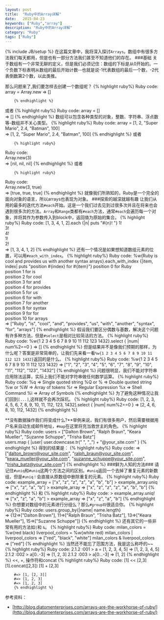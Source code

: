 ```yaml
---
layout: post
title:  "Ruby中的Array详解"
date:   2015-04-23
keywords: ["Ruby","array"]
description: "Ruby中的Array详解"
category: "Ruby"
tags: ["Ruby"]
---
```

{% include JB/setup %}
在这篇文章中，我将深入探讨`Arrays`。数组中有很多方法我们每天都用，但是也有一部分方法我们甚至不知道他们的存在。
###基础
关于数组有一个非常无聊的定义，但是我们必须记住：数组的下标是从0开始的。一个负数下标表明从数组的最后开始计数--也就是说-1代表数组的最后一个数，-2代表倒数第2个数，以此类推。

那么问题来了,我们要怎样去创建一个数组呢？
        {% highlight ruby%}
 Ruby code:
		array = Array.new 
		 => []
        
        {% endhighlight %}
或者
        {% highlight ruby%}
 Ruby code:
		array = []  
		 => []
        {% endhighlight %}
数组可以包含各种类型的对象，整数、字符串、浮点数等-数组并不关心类型。
        {% highlight ruby%}
 Ruby code:
		array = [1, 2, "Super Mario", 2.4, "Batman", 100]  
		 => [1, 2, "Super Mario", 2.4, "Batman", 100]
		 {% endhighlight %}
或者

        {% highlight ruby%}
 Ruby code:		
        Array.new(3)  
		 => [nil, nil, nil] 
		 {% endhighlight %}
或者

        {% highlight ruby%}
 Ruby code:		
        Array.new(3, true)  
		 => [true, true, true]
		 {% endhighlight %}
就像我们所熟知的，Ruby是一个完全的面向对象的语言，所以arrays也表现为对象。
###探索的越深就越有趣
让我们从用的最多的迭代方法`#each`开始。这是一个我们过去见到过很多次并且在将来也会遇到很多次的方法。`Array`和`Range`类都有`#each`方法，通常`#each`会遍历每一个对象，并将其作为参数传入到block中，返回值为原始的集合。
        {% highlight ruby%}
 Ruby code:
		[1, 3, 4, 1, 2].each {|n| puts "#{n}! "}
		1!  
		3!  
		4!  
		1!  
		2!  
		 => [1, 3, 4, 1, 2]
		 {% endhighlight %}
还有一个情况是如果想知道数组元素的位置，可以用`#each_with_index`。
        {% highlight ruby%}
 Ruby code:
	    %w{Ruby is cool and provides us 
	    with another syntax arrays}.each_with_index {|item, index| puts "position
	    #{index} for #{item}"}
	    position 0 for Ruby  
	    position 1 for is  
	    position 2 for cool  
	    position 3 for and  
	    position 4 for provides  
	    position 5 for us  
	    position 6 for with  
	    position 7 for another  
	    position 8 for syntax  
	    position 9 for for  
	    position 10 for arrays  
	     => ["Ruby", "is", "cool", "and", "provides", 
	         "us", "with", "another", "syntax", "for", 
	         "arrays"]
	         {% endhighlight %}
假设我们要区分偶数与基数，解决这个问题有许多种方法，但是`#select`是相对比较简洁的方法。
        {% highlight ruby%}
 Ruby code:
		%w{1 2 3 4 5 6 7 8 9 10 11 112 123 1432}.select { |num| num%2==0 }
		 => [] 
		 {% endhighlight %}
但是结果并不是像我们预期的那样，为什么呢？答案是非常简单的，让我们先来看一看`%w{1 2 3 4 5 6 7 8 9 10 11 112 123 1432}`返回的是什么。
        {% highlight ruby%}
 Ruby code:
		%w{1 2 3 4 5 6 7 8 9 10 11 112 123 1432}
		 => ["1", "2", "3", "4", "5", "6", "7", "8", "9", "10", "11", "112", "123", "1432"] 
		 {% endhighlight %}
问题很明显，我们不能对字符串应用除法运算，实际上我们不能对字符串做任何数学运算。
        {% highlight ruby%}
 Ruby code:
		%q => Single quoted string
		%Q or % => Double quoted string
		%w or %W => Array of tokens
		%r => Regular Expression
		%x => Shell Command
		%i => Array of Symbols
		{% endhighlight %}
为了避免这种情况让我们回到`[...]`,这样就不会再次踩坑。
        {% highlight ruby%}
 Ruby code:
		[1, 2, 3, 4, 5, 6, 7, 8, 9, 10, 11, 112, 123, 1432].select { |num| num%2==0 }
		 => [2, 4, 6, 8, 10, 112, 1432]
		 {% endhighlight %}

**没有数据操作我们将变成什么?**举例来说，我们有很多用户，然后需要根据用户名来自动生成邮件地址，`#map`在这里将充当救世主的角色。
        {% highlight ruby%}
 Ruby code:
		users = ["Dalton Brown", "Ralph Braun", "Keara Mueller", "Suzanne Schuppe", "Trisha Batz"]  
		users.map { |user| user.downcase.tr(" ", "_") + "@your_site.com" }
		{% endhighlight %}
得到的结果是：
        {% highlight ruby%}
 Ruby code:
	    => ["dalton_brown@your_site.com",  "ralph_braun@your_site.com", 
	      "keara_mueller@your_site.com", "suzanne_schuppe@your_site.com", 
	      "trisha_batz@your_site.com"]
	      {% endhighlight %}
###鲜为人知的方法###
请记住`#uniq`和`#uniq`这两个方法之间的区别。`#uniq`返回一个去掉了重复元素的新数组，但是`#uniq！`会直接从原数组中删除重复的元素。
        {% highlight ruby%}
 Ruby code:
		example_array = ["x", "z", "z", "z", "a", "b", "b"] 
		> example_array.uniq
		 => ["x", "z", "a", "b"] 
		> example_array
		 => ["x", "z", "z", "z", "a", "b", "b"]
		 {% endhighlight %}
和
         {% highlight ruby%}
  Ruby code:
		> example_array.uniq!
		 => ["x", "z", "a", "b"] 
		> example_array
		 => ["x", "z", "a", "b"]
		 {% endhighlight %} 
你想要对数组中的元素进行分组么？那么`#group将`很适合你。
         {% highlight ruby%}
  Ruby code:
		users.group_by{|name| name.length}  
		 => {12=>["Dalton Brown"], 11=>["Ralph Braun", "Trisha Batz"], 13=>["Keara Mueller"], 15=>["Suzanne Schuppe"]} 
		 {% endhighlight %}
还有其它的一些非常有用的方法如`|`和 `&`。
        {% highlight ruby%}
 Ruby code:
		milan_colors = %w{red black}
		liverpool_colors = %w{white red}
		milan_colors | liverpool_colors
		=> ["red", "black", "white"] 
		milan_colors & liverpool_colors
		=> ["red"]
		{% endhighlight %} 
当然还不能忘了范围方法，我是这么称呼的~~
        {% highlight ruby%}
 Ruby code:
		2.1.2 :001 > a = [1, 2, 3, 4, 5]
		=> [1, 2, 3, 4, 5] 
		2.1.2 :002 > a[0..-3]
		=> [1, 2, 3] 
		2.1.2 :003 > a[0...-3]
		=> [1, 2]
		{% endhighlight %}
<<, +, 操作符和concat
        {% highlight ruby%}
 Ruby code:
	    [1] << [2,3]
	    [1].concat([2,3])
	    [1] + [2,3]

        #=> [1, [2, 3]]
        #=> [1, 2, 3]
        #=> [1, 2, 3]
        {% endhighlight %}
        
参考资料：

- [http://blog.diatomenterprises.com/arrays-are-the-workhorse-of-ruby/](http://blog.diatomenterprises.com/arrays-are-the-workhorse-of-ruby/)        